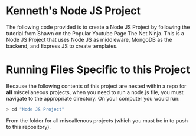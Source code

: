 # Kenneth's Node JS Project
The following code provided is to create a Node JS Project by following the tutorial from Shawn on the Popular Youtube Page The Net Ninja. This is a Node JS Project that uses Node JS as middleware, MongoDB as the backend, and Express JS to create templates.

# Running Files Specific to this Project
Because the following contents of this project are nested within a repo for **all** miscellaneous projects, when you need to run a node.js file, you must navigate to the appropriate directory. On your computer you would run:
```bash
> cd "Node JS Project"
```
From the folder for all miscallenous projects (which you must be in to push to this repository).
